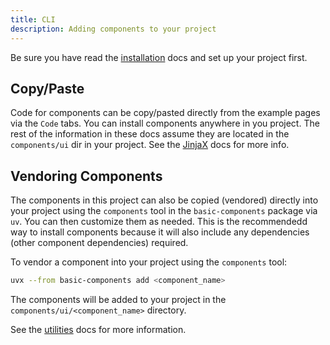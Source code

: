 ```yaml
---
title: CLI
description: Adding components to your project
---
```


<Prose>

Be sure you have read the [installation](/docs/installation) docs and set up your project first. 

## Copy/Paste

Code for components can be copy/pasted directly from the example pages via the `Code` tabs. You can install components
anywhere in you project. The rest of the information in these docs assume they are located in the `components/ui` dir in
your project. See the [JinjaX](/docs/utilities#jinjax) docs for more info. 

## Vendoring Components

The components in this project can also be copied (vendored) directly into your project using the `components` tool 
in the `basic-components` package via `uv`. You can then customize them as needed. This is the recommendedd way to 
install components because it will also include any dependencies (other component dependencies) required.

To vendor a component into your project using the `components` tool:

```bash
uvx --from basic-components add <component_name> 
```

The components will be added to your project in the `components/ui/<component_name>` directory. 

See the [utilities](/docs/utilities) docs for more information. 
</Prose>